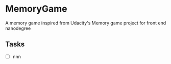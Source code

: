 # MemoryGame
A memory game inspired from Udacity's Memory game project for front end nanodegree
## Tasks
  -[ ] nnn
